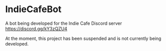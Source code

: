 # IndieCafeBot
A bot being developed for the Indie Cafe Discord server https://discord.gg/kY3zQZU4

At the moment, this project has been suspended and is not currently being developed.
